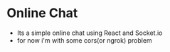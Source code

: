 # Online Chat
- Its a simple online chat using React and Socket.io
- for now i'm with some cors(or ngrok) problem